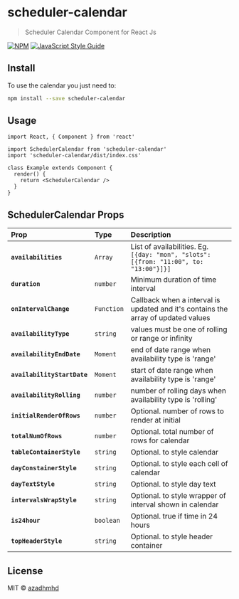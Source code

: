 # scheduler-calendar

> Scheduler Calendar Component for React Js

[![NPM](https://img.shields.io/npm/v/scheduler-calendar.svg)](https://www.npmjs.com/package/scheduler-calendar) [![JavaScript Style Guide](https://img.shields.io/badge/code_style-standard-brightgreen.svg)](https://standardjs.com)

## Install

To use the calendar you just need to:

```bash
npm install --save scheduler-calendar
```

## Usage

```tsx
import React, { Component } from 'react'

import SchedulerCalendar from 'scheduler-calendar'
import 'scheduler-calendar/dist/index.css'

class Example extends Component {
  render() {
    return <SchedulerCalendar />
  }
}
```

## SchedulerCalendar Props

| Prop                        | Type       | Description                                                                           |
| :-------------------------- | :--------- | :------------------------------------------------------------------------------------ |
| **`availabilities`**        | `Array`    | List of availabilities. Eg. `[{day: "mon", "slots": [{from: "11:00", to: "13:00"}]}]` |
| **`duration`**              | `number`   | Minimum duration of time interval                                                     |
| **`onIntervalChange`**      | `Function` | Callback when a interval is updated and it's contains the array of updated values     |
| **`availabilityType`**      | `string`   | values must be one of rolling or range or infinity                                    |
| **`availabilityEndDate`**   | `Moment`   | end of date range when availability type is 'range'                                   |
| **`availabilityStartDate`** | `Moment`   | start of date range when availability type is 'range'                                 |
| **`availabilityRolling`**   | `number`   | number of rolling days when availability type is 'rolling'                            |
| **`initialRenderOfRows`**   | `number`   | Optional. number of rows to render at initial                                         |
| **`totalNumOfRows`**        | `number`   | Optional. total number of rows for calendar                                           |
| **`tableContainerStyle`**   | `string`   | Optional. to style calendar                                                           |
| **`dayConstainerStyle`**    | `string`   | Optional. to style each cell of calendar                                              |
| **`dayTextStyle`**          | `string`   | Optional. to style day text                                                           |
| **`intervalsWrapStyle`**    | `string`   | Optional. to style wrapper of interval shown in calendar                              |
| **`is24hour`**              | `boolean`  | Optional. true if time in 24 hours                                                    |
| **`topHeaderStyle`**        | `string`   | Optional. to style header container                                                   |

## License

MIT © [azadhmhd](https://github.com/azadhmhd)
